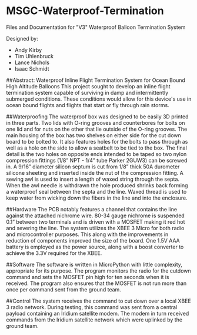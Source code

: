 # MSGC-Waterproof-Termination
Files and Documentation for "V3" Waterproof Balloon Termination System

Designed by:
- Andy Kirby
- Tim Uhlenbruck
- Lance Nichols
- Isaac Schmidt

##Abstract: Waterproof Inline Flight Termination System for Ocean Bound High Altitude Balloons
This project sought to develop an inline flight termination system capable of surviving in damp and intermittently submerged conditions. These conditions would allow for this device's use in ocean bound flights and flights that start or fly through rain storms. 

##Waterproofing
The waterproof box was designed to be easily 3D printed in three parts. Two lids with O-ring grooves and counterbores for bolts on one lid and for nuts on the other that lie outside of the O-ring grooves. The main housing of the box has two shelves on either side for the cut down board to be bolted to. It also features holes for the bolts to pass through as well as a hole on the side to allow a seatbelt to be tied to the box. The final detail is the two holes on opposite ends intended to be taped so two nylon compression fittings (1/8” NPT - 1/4” tube Parker 2GUW3) can be screwed in. A 9/16” diameter silicon septum is cut from 1/8” thick 50A durometer silicone sheeting and inserted inside the nut of the compression fitting. A sewing awl is used to insert a length of waxed string through the septa.  When the awl needle is withdrawn the hole produced shrinks back forming a waterproof seal between the septa and the line.  Waxed thread is used to keep water from wicking down the fibers in the line and into the enclosure.

##Hardware
The PCB notably features a channel that contains the line against the attached nichrome wire. 80-34 gauge nichrome is suspended 0.1” between two terminals and is driven with a MOSFET making it red hot and severing the line. The system utilizes the XBEE 3 Micro for both radio and microcontroller purposes. This along with the improvements in reduction of components improved the size of the board. One 1.5V AAA battery is employed as the power source, along with a boost converter to achieve the 3.3V required for the XBEE. 

##Software
The software is written in MicroPython with little complexity, appropriate for its purpose. The program monitors the radio for the cutdown command and sets the MOSFET pin high for ten seconds when it is received. The program also ensures that the MOSFET is not run more than once per command sent from the ground team.

##Control
The system receives the command to cut down over a local XBEE 3 radio network. During testing, this command was sent from a central payload containing an Iridium satellite modem. The modem in turn received commands from the Iridium satellite network which were uplinked by the ground team.